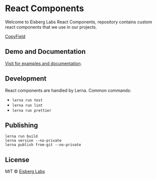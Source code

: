 # React Components

Welcome to Eisberg Labs React Components, 
repository contains custom react components that we use in our projects.

[CopyField](./packages/mui-copy-field)

## Demo and Documentation
[Visit for examples and documentation](https://www.amarjanica.com/projects/react-components).

## Development 
React components are handled by Lerna. Common commands:
- `lerna run test`
- `lerna run lint`
- `lerna run prettier`
## Publishing
```
lerna run build
lerna version --no-private
lerna publish from-git --no-private
```

## License
MIT © [Eisberg Labs](http://www.eisberg-labs.com)
